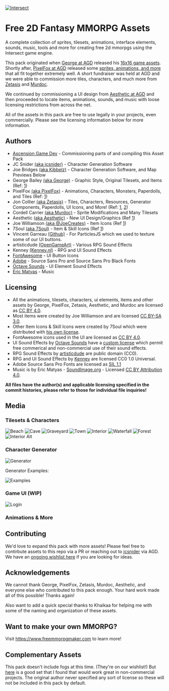 [![Intersect](http://www.ascensiongamedev.com/resources/filehost/8dcd9a6999221846b43262b936fb1b88.png)](https://www.freemmorpgmaker.com)
# Free 2D Fantasy MMORPG Assets
A complete collection of sprites, tilesets, animations, interface elements, sounds, music, tools and more for creating free 2d mmorpgs using the Intersect game engine.

This pack originated when [George at AGD](https://www.ascensiongamedev.com/profile/20-george/) released his [16x16 game assets](https://www.ascensiongamedev.com/topic/742-16x16-custom-assets/). Shortly after, [PixelFox at AGD](https://www.ascensiongamedev.com/profile/264-pixelfox/) released some [sprites, animations, and more](https://www.ascensiongamedev.com/topic/740-small-fantasy-resources/) that all fit together extremely well. A short fundraiser was held at AGD and we were able to commission more tiles, characters, and much more from [Zetasis](https://www.ascensiongamedev.com/profile/13-zetasis/) and [Murdoc](https://www.ascensiongamedev.com/profile/3-xenogene/).

We continued by commissioning a UI design from [Aesthetic at AGD](https://www.ascensiongamedev.com/profile/377-aesthetic/) and then proceeded to locate items, animations, sounds, and music with loose licensing restrictions from across the net. 

All of the assets in this pack are free to use legally in your projects, even commercially. Please see the licensing information below for more information.


## Authors
 * [Ascension Game Dev](https://www.ascensiongamedev.com/) - Commissioning parts of and compiling this Asset Pack
 * JC Snider [(aka jcsnider)](https://www.ascensiongamedev.com/profile/1-jcsnider/) - Character Generation Software
 * Joe Bridges [(aka Kibbelz)](https://www.ascensiongamedev.com/profile/2-kibbelz/) - Character Generation Software, and Map Previews Below
 * George Bailey [(aka George)](https://www.ascensiongamedev.com/profile/20-george/) - Graphic Style, Original Tilesets, and Items (Ref: [1](https://www.ascensiongamedev.com/topic/742-16x16-custom-assets/))
 * PixelFox [(aka PixelFox)](https://www.ascensiongamedev.com/profile/264-pixelfox/) - Animations, Characters, Monsters, Paperdolls, and Tiles (Ref: [1](https://www.ascensiongamedev.com/topic/740-small-fantasy-resources/))
 * Jon Collier [(aka Zetasis)](https://www.ascensiongamedev.com/profile/13-zetasis/) - Tiles, Characters, Resources, Generator Components, Paperdolls, UI Icons, and More! (Ref: [1](https://www.ascensiongamedev.com/topic/3082-more-agd-graphics-tileset-update/?page=1), [2](https://www.ascensiongamedev.com/topic/3189-intersect-character-generator/))
 * Cordell Carrier [(aka Murdoc)](https://www.ascensiongamedev.com/profile/3-xenogene/) - Sprite Modifications and Many Tilesets
 * Aesthetic [(aka Aesthetic)](https://www.ascensiongamedev.com/profile/377-aesthetic/) - New UI Design/Graphics (Ref [1](https://www.ascensiongamedev.com/topic/3648-dev-blog-262019-ui-overhaul-live-progress-thread/?do=findComment&comment=35804))
 * Joe Williamson [(aka @JoeCreates)](https://twitter.com/joecreates?lang=en) - Item Icons (Ref [1](https://opengameart.org/content/roguelikerpg-items))
 * 7Soul [(aka 7Soul)](https://7soul.itch.io/) - Item & Skill Icons (Ref [1](https://www.deviantart.com/7soul1/art/16x16-RPG-Icons-Pack-1-Free-Sample-467188465))
 * Vincent Garreau [(Github)](https://github.com/VincentGarreau/particles.js/commits?author=VincentGarreau) - For ParticlesJS which we used to texture some of our UI buttons.
 * artisticdude [(OpenGameArt)](https://opengameart.org/content/rpg-sound-pack) - Various RPG Sound Effects
 * Kenney [(Kenney.nl)](https://kenney.nl/assets?q=audio) - RPG and UI Sound Effects
 * [FontAwesome](https://fontawesome.com/) - UI Button Icons
 * [Adobe](https://www.adobe.com/) - Source Sans Pro and Source Sans Pro Black Fonts
 * [Octave Sounds](http://raisedbeaches.com/octave/)  - UI Element Sound Effects
 * [Eric Matyas](https://soundimage.org) - Music

## Licensing
 * All the animations, tilesets, characters, ui elements, items and other assets by George, PixelFox, Zetasis, Aesthetic, and Murdoc are licensed as [CC BY 4.0](https://creativecommons.org/licenses/by/4.0/).
 * Most items were created by Joe Williamson and are licensed [CC BY-SA 3.0](https://creativecommons.org/licenses/by-sa/3.0/).
 * Other Item Icons & Skill Icons were created by 7Soul which were distributed with [his own license](http://www.ascensiongamedev.com/resources/filehost/ad15dcfcc2bc0ab4e080782a65cb0dc8.png).
 * FontAwesome icons used in the UI are licensed as [CC BY 4.0](https://creativecommons.org/licenses/by/4.0/).
 * UI Sound Effects by [Octave Sounds](http://raisedbeaches.com/octave/) have a [custom license](https://github.com/scopegate/octave/blob/master/LICENSE.md) which permit free commerical and non-commercial use of their sound effects.
 * RPG Sound Effects by [artisticdude](https://opengameart.org/users/artisticdude) are public domain (CC0).
 * RPG and UI Sound Effects by [Kenney](https://kenney.nl/assets?q=audio) are licensed CC0 1.0 Universal.
 * Adobe Source Sans Pro Fonts are licensed as [SIL 1.1](https://github.com/adobe-fonts/source-sans-pro/blob/release/LICENSE.md)
 * Music is by Eric Matyas - [SoundImage.org](https://soundimage.org) - Licensed [CC BY Attribution 4.0](https://creativecommons.org/licenses/by/4.0/). 
 
 **All files have the author(s) and applicable licensing specified in the commit histories, please refer to those for individual file inquiries!**


## Media

### Tilesets & Characters
![Beach](http://www.ascensiongamedev.com/resources/filehost/53bb00ffe62569f3d3b2ce3ab8f05dc1.png)
![Cave](http://www.ascensiongamedev.com/resources/filehost/3b7ea7c29a64177e953d3a4a5b9c37f5.png)
![Graveyard](http://www.ascensiongamedev.com/resources/filehost/29fce23bacfc498731fc4dad3b694e93.png)
![Town](http://www.ascensiongamedev.com/resources/filehost/b4d625200c377ab0a823ed583392e435.png)
![Interior](http://www.ascensiongamedev.com/resources/filehost/4c84a17b7d26aa35ec3c3ce79e24115e.png)
![Waterfall](http://www.ascensiongamedev.com/resources/filehost/603a5da5d41859a1bfd60d81cbaf2b6c.png)
![Forest](http://www.ascensiongamedev.com/resources/filehost/f01e8c53fe9392101d44baaff8399e1b.png)
![Interior Alt](http://www.ascensiongamedev.com/resources/filehost/20d6a98ef687bf4373ca85c65f30ab15.png)

### Character Generator
![Generator](http://www.ascensiongamedev.com/resources/filehost/dcd0706e9340d9aa0dacf49bef6bddc9.png)

Generator Examples:

![Examples](https://www.ascensiongamedev.com/resources/filehost/4ad0683ddf486fc4a86c40ec80e442e1.gif)

### Game UI (WIP)
![Login](http://www.ascensiongamedev.com/resources/filehost/8dbc5c158b2721578e7d2392a996871e.png)


### Animations & More


## Contributing
We'd love to expand this pack with more assets! Please feel free to contirbute assets to this repo via a PR or reaching out to [jcsnider](https://www.ascensiongamedev.com/profile/1-jcsnider/) via AGD.  We have an [ongoing wishlist here](https://github.com/AscensionGameDev/Intersect-Assets/issues/1) if you are looking for ideas.


## Acknowledgements
We cannot thank George, PixelFox, Zetasis, Murdoc, Aesthetic, and everyone else who contributed to this pack enough. Your hard work made all of this possible! Thanks again!

Also want to add a quick special thanks to Khaikaa for helping me with some of the naming and organization of these assets.


## Want to make your own MMORPG?
Visit https://www.freemmorpgmaker.com to learn more!


## Complementary Assets
This pack doesn't include fogs at this time. (They're on our wishlist!) But [here](https://www.ascensiongamedev.com/topic/3761-found-some-fogs/) is a good set that I found that would work great in non-commercial projects. The original author never specified any sort of license so these will not be included in this pack by default.